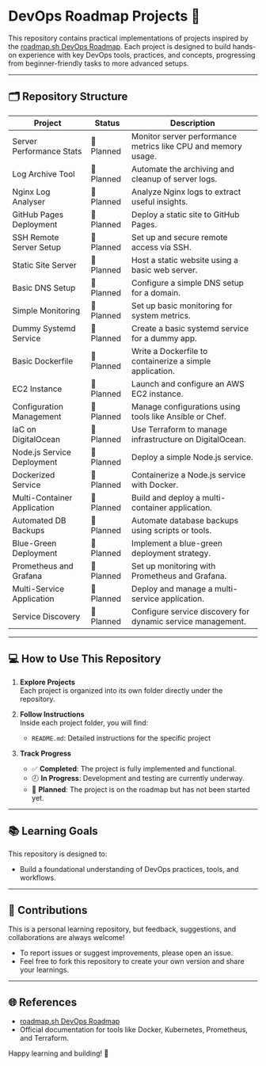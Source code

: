 # DevOps Roadmap Projects 🚀  

This repository contains practical implementations of projects inspired by the [roadmap.sh DevOps Roadmap](https://roadmap.sh/devops). Each project is designed to build hands-on experience with key DevOps tools, practices, and concepts, progressing from beginner-friendly tasks to more advanced setups.  

---

## 🗂 **Repository Structure**  

| **Project**                | **Status**       | **Description**                                                                 |  
|----------------------------|------------------|---------------------------------------------------------------------------------|  
| Server Performance Stats   | 🔲 Planned      | Monitor server performance metrics like CPU and memory usage.                   |  
| Log Archive Tool           | 🔲 Planned      | Automate the archiving and cleanup of server logs.                              |  
| Nginx Log Analyser         | 🔲 Planned    | Analyze Nginx logs to extract useful insights.                                  |  
| GitHub Pages Deployment    | 🔲 Planned       | Deploy a static site to GitHub Pages.                                           |  
| SSH Remote Server Setup    | 🔲 Planned       | Set up and secure remote access via SSH.                                       |  
| Static Site Server         | 🔲 Planned       | Host a static website using a basic web server.                                 |  
| Basic DNS Setup            | 🔲 Planned       | Configure a simple DNS setup for a domain.                                     |  
| Simple Monitoring          | 🔲 Planned       | Set up basic monitoring for system metrics.                                    |  
| Dummy Systemd Service      | 🔲 Planned       | Create a basic systemd service for a dummy app.                                |  
| Basic Dockerfile           | 🔲 Planned       | Write a Dockerfile to containerize a simple application.                       |  
| EC2 Instance               | 🔲 Planned       | Launch and configure an AWS EC2 instance.                                     |  
| Configuration Management   | 🔲 Planned       | Manage configurations using tools like Ansible or Chef.                        |  
| IaC on DigitalOcean        | 🔲 Planned       | Use Terraform to manage infrastructure on DigitalOcean.                        |  
| Node.js Service Deployment | 🔲 Planned       | Deploy a simple Node.js service.                                               |  
| Dockerized Service         | 🔲 Planned       | Containerize a Node.js service with Docker.                                   |  
| Multi-Container Application| 🔲 Planned       | Build and deploy a multi-container application.                               |  
| Automated DB Backups       | 🔲 Planned       | Automate database backups using scripts or tools.                             |  
| Blue-Green Deployment      | 🔲 Planned       | Implement a blue-green deployment strategy.                                   |  
| Prometheus and Grafana     | 🔲 Planned       | Set up monitoring with Prometheus and Grafana.                                |  
| Multi-Service Application  | 🔲 Planned       | Deploy and manage a multi-service application.                                |  
| Service Discovery          | 🔲 Planned       | Configure service discovery for dynamic service management.                   |  

---

## 💻 **How to Use This Repository**  

1. **Explore Projects**  
   Each project is organized into its own folder directly under the repository.  

2. **Follow Instructions**  
   Inside each project folder, you will find:  
   - `README.md`: Detailed instructions for the specific project

3. **Track Progress**  
   - ✅ **Completed**: The project is fully implemented and functional.  
   - 🕗 **In Progress**: Development and testing are currently underway.  
   - 🔲 **Planned**: The project is on the roadmap but has not been started yet.  

---

## 📚 **Learning Goals**  

This repository is designed to:  
- Build a foundational understanding of DevOps practices, tools, and workflows.  

---

## 🤝 **Contributions**  

This is a personal learning repository, but feedback, suggestions, and collaborations are always welcome!  
- To report issues or suggest improvements, please open an issue.  
- Feel free to fork this repository to create your own version and share your learnings.  

---

## 🌐 **References**  
- [roadmap.sh DevOps Roadmap](https://roadmap.sh/devops)  
- Official documentation for tools like Docker, Kubernetes, Prometheus, and Terraform.  

Happy learning and building! 🌟  
